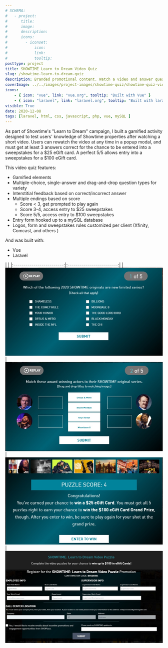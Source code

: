 ```yaml
---
# SCHEMA:
#   - project:
#      title:
#      image:
#      description:
#      icons:
#        - iconset:
#            icon:
#            link:
#            tooltip:
posttype: project
title: SHOWTIME Learn to Dream Video Quiz
slug: /showtime-learn-to-dream-quiz
description: Branded promotional content. Watch a video and answer questions to enter a sweepstakes
coverImage: ../../images/project-images/showtime-quiz/showtime-quiz-video.jpg
icons:
    - { icon: "vue", link: "vue.org", tooltip: "Built with Vue" }
    - { icon: "laravel", link: "laravel.org", tooltip: "Built with laravel" }
visible: True
date: 2020-12-08
tags: [laravel, html, css, javascript, php, vue, mySQL ]
---
```


As part of Showtime's "Learn to Dream" campaign, I built a gamified activity designed to test users' knowledge of Showtime properties after watching a short video. Users can rewatch the video at any time in a popup modal, and must get at least 3 answers correct for the chance to be entered into a sweepstakes for a $25 eGift card. A perfect 5/5 allows entry into a sweepstakes for a $100 eGift card.


This video quiz features:

- Gamified elements
- Multiple-choice, single-answer and drag-and-drop question types for variety
- Interstitial feedback based on correct/incorrect answer
- Multiple endings based on score
    - Score < 3, get prompted to play again
    - Score 3-4, access entry to $25 sweepstakes
    - Score 5/5, access entry to $100 sweepstakes
- Entry form hooked up to a mySQL database
- Logos, form and sweepstakes rules customized per client (Xfinity, Comcast, and others )


And was built with: 
- Vue
- Laravel

| | 
|:-------------------------:|:-------------------------:|
| <img alt="Multiple-choice question" src="../../images/project-images/showtime-quiz/showtime-quiz-question.jpg"/>| <img alt="Drag and drop question" src="../../images/project-images/showtime-quiz/showtime-quiz-drag-and-drop.jpg"/>
| <img alt="End screen" src="../../images/project-images/showtime-quiz/showtime-endscreen.jpg"/>| <img alt="Entry form" src="../../images/project-images/showtime-quiz/sweepstakes-form.jpg"/>  

     
